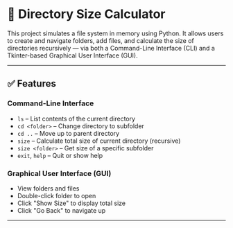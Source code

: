 # 📂 Directory Size Calculator

This project simulates a file system in memory using Python. It allows users to create and navigate folders, add files, and calculate the size of directories recursively — via both a Command-Line Interface (CLI) and a Tkinter-based Graphical User Interface (GUI).

---

## ✅ Features

### Command-Line Interface
- `ls` – List contents of the current directory
- `cd <folder>` – Change directory to subfolder
- `cd ..` – Move up to parent directory
- `size` – Calculate total size of current directory (recursive)
- `size <folder>` – Get size of a specific subfolder
- `exit`, `help` – Quit or show help

### Graphical User Interface (GUI)
- View folders and files
- Double-click folder to open
- Click "Show Size" to display total size
- Click "Go Back" to navigate up

---



